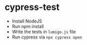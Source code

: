 # cypress-test

- Install NodeJS
- Run npm install
- Write the tests in `lumigo.js` file
- Run cypress via `npx cypress open`